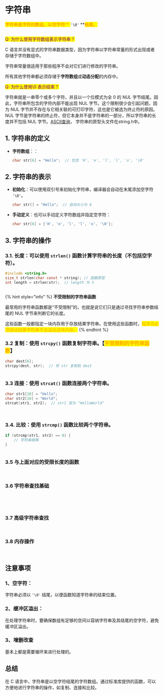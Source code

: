 # 字符串

<mark style="color:orange;">**字符串是字符的数组，以空字符**</mark><mark style="color:orange;">** **</mark><mark style="color:orange;">**`'\0'`**</mark><mark style="color:orange;">** **</mark><mark style="color:orange;">**结尾。**</mark>



<figure><img src=".gitbook/assets/image.png" alt=""><figcaption></figcaption></figure>

<mark style="color:purple;">Q: 为什么使用字符数组表示字符串？</mark>

C 语言并没有显式的字符串数据类型，因为字符串以字符串常量的形式出现或者存储于字符数组中。

字符串常量很适用于那些程序不会对它们进行修改的字符串。

所有其他字符串都必须存储于**字符数组**或**动态分配**的内存中。



<mark style="color:purple;">Q: 为什么使用\0 表示结束？</mark>

字符串就是一串零个或多个字符，并且以一个位模式为全 0 的 NUL 字节结尾。因此，字符串所包含的字符内部不能出现 NUL 字节。这个限制很少会引起问题，因为 NUL 字节并不存在与它相关联的可打印字符，这也是它被选为终止符的原因。NUL 字节是字符串的终止符，但它本身并不是字符串的一部分，所以字符串的长度并不包括 NUL 字节。[ASCII查询](https://en.wikipedia.org/wiki/ASCII)， 字符串的原型头文件在string.h中。



## 1. **字符串的定义**

*   **字符数组**：：

    ```c
    char str[6] = "Hello";  // 包含 'H', 'e', 'l', 'l', 'o', '\0'
    ```

## 2. **字符串的表示**

*   **初始化**：可以使用双引号来初始化字符串，编译器会自动在末尾添加空字符 `'\0'`。

    ```c
    char str[] = "Hello";  // 自动大小为 6
    ```
*   **手动定义**：也可以手动定义字符数组并指定空字符：

    ```c
    char str[6] = {'H', 'e', 'l', 'l', 'o', '\0'};
    ```

## 3. **字符串的操作**

### **3.1. 长度**：可以使用 `strlen()` 函数计算字符串的长度（不包括空字符）。

```c
#include <string.h>
size_t strlen(char const * string); // 函数原型
int length = strlen(str);  // length 为 5
```

<figure><img src=".gitbook/assets/image (2).png" alt=""><figcaption></figcaption></figure>

{% hint style="info" %}
**不受限制的字符串函数**

最常用的字符串函数都是“不受限制”的，也就是说它们只是通过寻找字符串参数结尾的 NUL 字节来判断它的长度。

这些函数一般都指定一块内存用于存放结果字符串。在使用这些函数时，<mark style="color:orange;">程序员必须保证结果字符串不会溢出这块内存。</mark>
{% endhint %}

### **3.2 复制**：使用 `strcpy()` 函数复制字符串。【<mark style="color:orange;">不受限制的字符串函数</mark>】

```c
char dest[6];
strcpy(dest, str);  // 将 str 复制到 dest
```

<figure><img src=".gitbook/assets/image (3).png" alt=""><figcaption></figcaption></figure>

### **3.3 连接**：使用 `strcat()` 函数连接两个字符串。

```c
char str1[10] = "Hello";
char str2[10] = "World";
strcat(str1, str2);  // str1 变为 "HelloWorld"
```

<figure><img src=".gitbook/assets/image (4).png" alt=""><figcaption></figcaption></figure>

<figure><img src=".gitbook/assets/image (5).png" alt=""><figcaption></figcaption></figure>

### **3.4. 比较**：使用 `strcmp()` 函数比较两个字符串。

```c
if (strcmp(str1, str2) == 0) {
    // 字符串相等
}
```

<figure><img src=".gitbook/assets/image (6).png" alt=""><figcaption></figcaption></figure>

### 3.5  与上面对应的受限长度的函数

<figure><img src=".gitbook/assets/image (7).png" alt=""><figcaption></figcaption></figure>

<figure><img src=".gitbook/assets/image (8).png" alt=""><figcaption></figcaption></figure>

### 3.6 字符串查找基础

<figure><img src=".gitbook/assets/image (9).png" alt=""><figcaption></figcaption></figure>

<figure><img src=".gitbook/assets/image (10).png" alt=""><figcaption></figcaption></figure>

<figure><img src=".gitbook/assets/image (11).png" alt=""><figcaption></figcaption></figure>

<figure><img src=".gitbook/assets/image (13).png" alt=""><figcaption></figcaption></figure>

### 3.7 高级字符串查找

<figure><img src=".gitbook/assets/image (14).png" alt=""><figcaption></figcaption></figure>

<figure><img src=".gitbook/assets/image (15).png" alt=""><figcaption></figcaption></figure>

### 3.8 内存操作

<figure><img src=".gitbook/assets/image (16).png" alt=""><figcaption></figcaption></figure>

<figure><img src=".gitbook/assets/image (17).png" alt=""><figcaption></figcaption></figure>

## **注意事项**

### **1、空字符**：

字符串必须以 `'\0'` 结尾，以便函数知道字符串的结束位置。

### **2、缓冲区溢出**：

在处理字符串时，要确保数组有足够的空间以容纳字符串及其结尾的空字符，避免缓冲区溢出。

### 3、增删改查

基本上都是需要循环来进行处理的。



## 总结

在 C 语言中，字符串是以空字符结尾的字符数组。通过标准库提供的函数，可以方便地进行字符串的操作，如复制、连接和比较。
